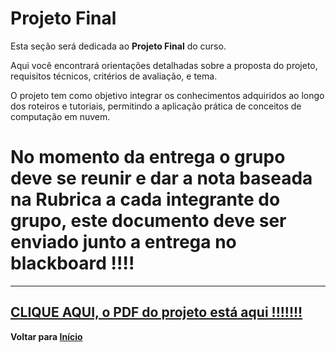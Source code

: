 # Projeto Final

Esta seção será dedicada ao **Projeto Final** do curso.

Aqui você encontrará orientações detalhadas sobre a proposta do projeto, requisitos técnicos, critérios de avaliação, e tema.

O projeto tem como objetivo integrar os conhecimentos adquiridos ao longo dos roteiros e tutoriais, permitindo a aplicação prática de conceitos de computação em nuvem.


# No momento da entrega o grupo deve se reunir e dar a nota baseada na Rubrica a cada integrante do grupo, este documento deve ser enviado junto a entrega no blackboard !!!! #


---

[CLIQUE AQUI, o PDF do projeto está aqui !!!!!!!](Projeto_Insper.pdf)
---

**Voltar para [Início](../index.md)**
